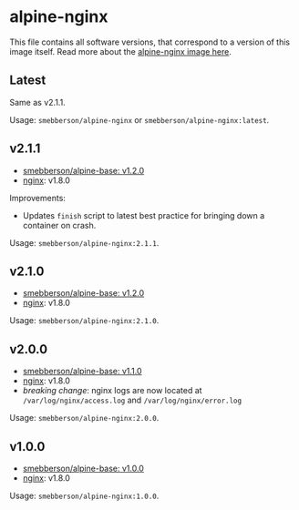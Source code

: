 # alpine-nginx

This file contains all software versions, that correspond to a version of this image itself. Read more about the [alpine-nginx image here][alpinenginx].

## Latest

Same as v2.1.1.

Usage: `smebberson/alpine-nginx` or `smebberson/alpine-nginx:latest`.

## v2.1.1

- [smebberson/alpine-base: v1.2.0][smebbersonalpinebase120]
- [nginx][nginx]: v1.8.0

Improvements:

- Updates `finish` script to latest best practice for bringing down a container on crash.

Usage: `smebberson/alpine-nginx:2.1.1`.

## v2.1.0

- [smebberson/alpine-base: v1.2.0][smebbersonalpinebase120]
- [nginx][nginx]: v1.8.0

Usage: `smebberson/alpine-nginx:2.1.0`.

## v2.0.0

- [smebberson/alpine-base: v1.1.0][smebbersonalpinebase110]
- [nginx][nginx]: v1.8.0
- *breaking change*: nginx logs are now located at `/var/log/nginx/access.log` and `/var/log/nginx/error.log`

Usage: `smebberson/alpine-nginx:2.0.0`.

## v1.0.0

- [smebberson/alpine-base: v1.0.0][smebbersonalpinebase100]
- [nginx][nginx]: v1.8.0

Usage: `smebberson/alpine-nginx:1.0.0`.

[nginx]: http://nginx.org/
[alpinenginx]: https://github.com/smebberson/docker-alpine/tree/master/alpine-nginx
[smebbersonalpinebase100]: https://github.com/smebberson/docker-alpine/blob/fdb9fca74d03ee1b21e47e3edd54f01cb4bf5ab6/alpine-base/Dockerfile
[smebbersonalpinebase110]: https://github.com/smebberson/docker-alpine/blob/1f0d03677e8ebbcd59ff8209730089bcac79d23d/alpine-base/Dockerfile
[smebbersonalpinebase120]: https://github.com/smebberson/docker-alpine/blob/1f0d03677e8ebbcd59ff8209730089bcac79d23d/alpine-base/Dockerfile
